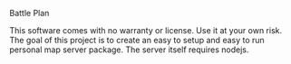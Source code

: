 Battle Plan

This software comes with no warranty or license. Use it at your own risk.
The goal of this project is to create an easy to setup and easy to run personal map server package. The server itself requires nodejs. 
